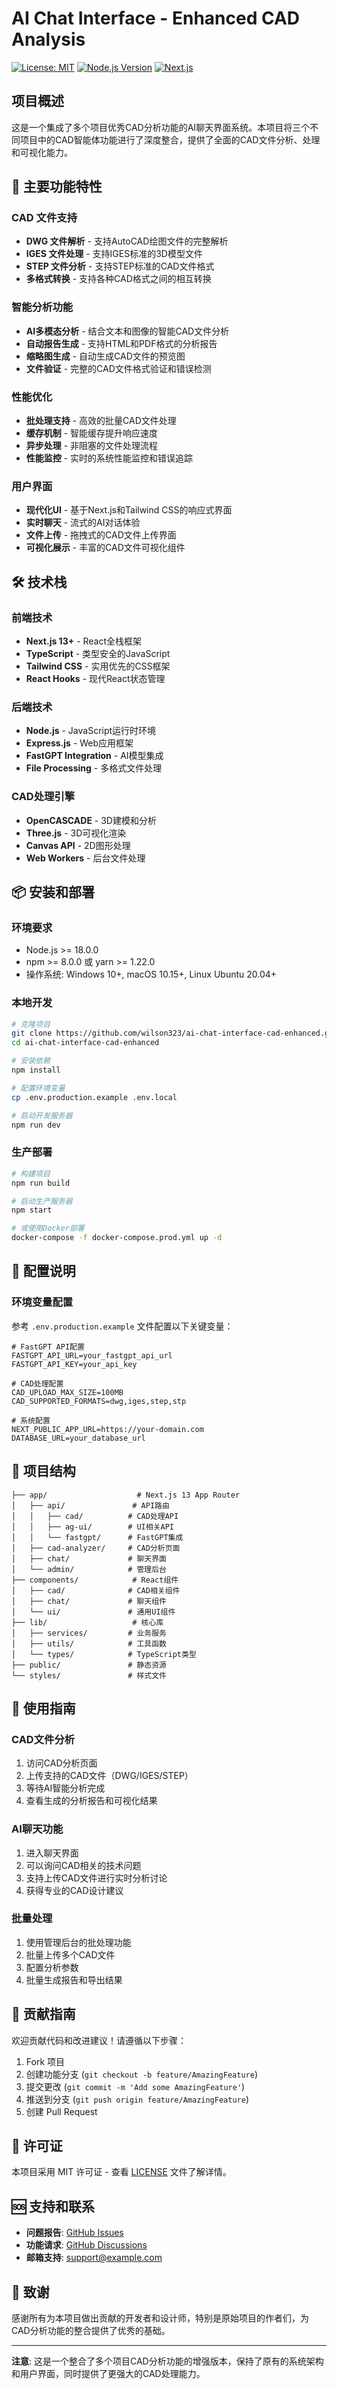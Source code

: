 # AI Chat Interface - Enhanced CAD Analysis

[![License: MIT](https://img.shields.io/badge/License-MIT-yellow.svg)](https://opensource.org/licenses/MIT)
[![Node.js Version](https://img.shields.io/badge/node-%3E%3D18.0.0-brightgreen)](https://nodejs.org/)
[![Next.js](https://img.shields.io/badge/Next.js-13+-blueviolet)](https://nextjs.org/)

## 项目概述

这是一个集成了多个项目优秀CAD分析功能的AI聊天界面系统。本项目将三个不同项目中的CAD智能体功能进行了深度整合，提供了全面的CAD文件分析、处理和可视化能力。

## 🚀 主要功能特性

### CAD 文件支持
- **DWG 文件解析** - 支持AutoCAD绘图文件的完整解析
- **IGES 文件处理** - 支持IGES标准的3D模型文件
- **STEP 文件分析** - 支持STEP标准的CAD文件格式
- **多格式转换** - 支持各种CAD格式之间的相互转换

### 智能分析功能
- **AI多模态分析** - 结合文本和图像的智能CAD文件分析
- **自动报告生成** - 支持HTML和PDF格式的分析报告
- **缩略图生成** - 自动生成CAD文件的预览图
- **文件验证** - 完整的CAD文件格式验证和错误检测

### 性能优化
- **批处理支持** - 高效的批量CAD文件处理
- **缓存机制** - 智能缓存提升响应速度
- **异步处理** - 非阻塞的文件处理流程
- **性能监控** - 实时的系统性能监控和错误追踪

### 用户界面
- **现代化UI** - 基于Next.js和Tailwind CSS的响应式界面
- **实时聊天** - 流式的AI对话体验
- **文件上传** - 拖拽式的CAD文件上传界面
- **可视化展示** - 丰富的CAD文件可视化组件

## 🛠 技术栈

### 前端技术
- **Next.js 13+** - React全栈框架
- **TypeScript** - 类型安全的JavaScript
- **Tailwind CSS** - 实用优先的CSS框架
- **React Hooks** - 现代React状态管理

### 后端技术
- **Node.js** - JavaScript运行时环境
- **Express.js** - Web应用框架
- **FastGPT Integration** - AI模型集成
- **File Processing** - 多格式文件处理

### CAD处理引擎
- **OpenCASCADE** - 3D建模和分析
- **Three.js** - 3D可视化渲染
- **Canvas API** - 2D图形处理
- **Web Workers** - 后台文件处理

## 📦 安装和部署

### 环境要求
- Node.js >= 18.0.0
- npm >= 8.0.0 或 yarn >= 1.22.0
- 操作系统: Windows 10+, macOS 10.15+, Linux Ubuntu 20.04+

### 本地开发
```bash
# 克隆项目
git clone https://github.com/wilson323/ai-chat-interface-cad-enhanced.git
cd ai-chat-interface-cad-enhanced

# 安装依赖
npm install

# 配置环境变量
cp .env.production.example .env.local

# 启动开发服务器
npm run dev
```

### 生产部署
```bash
# 构建项目
npm run build

# 启动生产服务器
npm start

# 或使用Docker部署
docker-compose -f docker-compose.prod.yml up -d
```

## 🔧 配置说明

### 环境变量配置
参考 `.env.production.example` 文件配置以下关键变量：

```env
# FastGPT API配置
FASTGPT_API_URL=your_fastgpt_api_url
FASTGPT_API_KEY=your_api_key

# CAD处理配置
CAD_UPLOAD_MAX_SIZE=100MB
CAD_SUPPORTED_FORMATS=dwg,iges,step,stp

# 系统配置
NEXT_PUBLIC_APP_URL=https://your-domain.com
DATABASE_URL=your_database_url
```

## 📁 项目结构

```
├── app/                    # Next.js 13 App Router
│   ├── api/               # API路由
│   │   ├── cad/          # CAD处理API
│   │   ├── ag-ui/        # UI相关API
│   │   └── fastgpt/      # FastGPT集成
│   ├── cad-analyzer/     # CAD分析页面
│   ├── chat/             # 聊天界面
│   └── admin/            # 管理后台
├── components/            # React组件
│   ├── cad/              # CAD相关组件
│   ├── chat/             # 聊天组件
│   └── ui/               # 通用UI组件
├── lib/                   # 核心库
│   ├── services/         # 业务服务
│   ├── utils/            # 工具函数
│   └── types/            # TypeScript类型
├── public/               # 静态资源
└── styles/               # 样式文件
```

## 🎯 使用指南

### CAD文件分析
1. 访问CAD分析页面
2. 上传支持的CAD文件（DWG/IGES/STEP）
3. 等待AI智能分析完成
4. 查看生成的分析报告和可视化结果

### AI聊天功能
1. 进入聊天界面
2. 可以询问CAD相关的技术问题
3. 支持上传CAD文件进行实时分析讨论
4. 获得专业的CAD设计建议

### 批量处理
1. 使用管理后台的批处理功能
2. 批量上传多个CAD文件
3. 配置分析参数
4. 批量生成报告和导出结果

## 🤝 贡献指南

欢迎贡献代码和改进建议！请遵循以下步骤：

1. Fork 项目
2. 创建功能分支 (`git checkout -b feature/AmazingFeature`)
3. 提交更改 (`git commit -m 'Add some AmazingFeature'`)
4. 推送到分支 (`git push origin feature/AmazingFeature`)
5. 创建 Pull Request

## 📄 许可证

本项目采用 MIT 许可证 - 查看 [LICENSE](LICENSE) 文件了解详情。

## 🆘 支持和联系

- **问题报告**: [GitHub Issues](https://github.com/wilson323/ai-chat-interface-cad-enhanced/issues)
- **功能请求**: [GitHub Discussions](https://github.com/wilson323/ai-chat-interface-cad-enhanced/discussions)
- **邮箱支持**: support@example.com

## 🙏 致谢

感谢所有为本项目做出贡献的开发者和设计师，特别是原始项目的作者们，为CAD分析功能的整合提供了优秀的基础。

---

**注意**: 这是一个整合了多个项目CAD分析功能的增强版本，保持了原有的系统架构和用户界面，同时提供了更强大的CAD处理能力。 